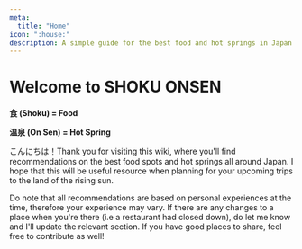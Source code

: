 ```yaml
---
meta:
  title: "Home"
icon: ":house:"
description: A simple guide for the best food and hot springs in Japan
---
```


# Welcome to SHOKU ONSEN

**食 (Shoku) = Food**

**温泉 (On Sen) = Hot Spring**

こんにちは！Thank you for visiting this wiki, where you'll find recommendations on the best food spots and hot springs all around Japan. I hope that this will be useful resource when planning for your upcoming trips to the land of the rising sun. 

Do note that all recommendations are based on personal experiences at the time, therefore your experience may vary. If there are any changes to a place when you're there (i.e a restaurant had closed down), do let me know and I'll update the relevant section. If you have good places to share, feel free to contribute as well! 